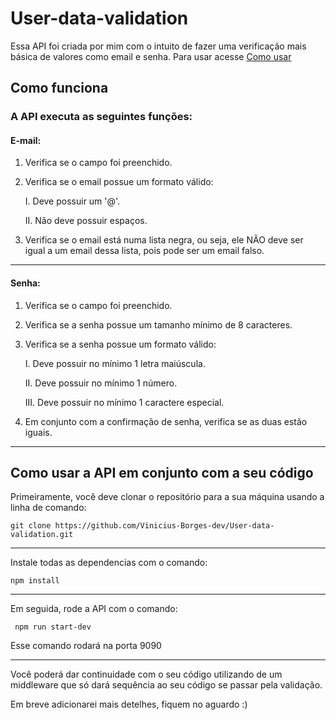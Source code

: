 # User-data-validation
Essa API foi criada por mim com o intuito de fazer uma verificação mais básica de valores como email e senha. Para usar acesse [Como usar](#como-usar-a-api-em-conjunto-com-a-seu-código)


## Como funciona
### A API executa as seguintes funções:

#### E-mail:
1. Verifica se o campo foi preenchido.

2. Verifica se o email possue um formato válido:

    I. Deve possuir um '@'.

    II. Não deve possuir espaços.
    
3. Verifica se o email está numa lista negra, ou seja, ele NÃO deve ser igual a um email dessa lista, pois pode ser um email falso.

-------------------

#### Senha:
1. Verifica se o campo foi preenchido.

2. Verifica se a senha possue um tamanho mínimo de 8 caracteres.

3. Verifica se a senha possue um formato válido:

    I. Deve possuir no mínimo 1 letra maiúscula.

    II. Deve possuir no mínimo 1 número.

    III. Deve possuir no mínimo 1 caractere especial.
    
4. Em conjunto com a confirmação de senha, verifica se as duas estão iguais.
---------------------------------------------------------


## Como usar a API em conjunto com a seu código
Primeiramente, você deve clonar o repositório para a sua máquina usando a linha de comando:
```
git clone https://github.com/Vinicius-Borges-dev/User-data-validation.git
```
---
Instale todas as dependencias com o comando:
```
npm install
```
---
Em seguida, rode a API com o comando:
```
 npm run start-dev
```
Esse comando rodará na porta 9090

---
Você poderá dar continuidade com o seu código utilizando de um middleware que só dará sequência ao seu código se passar pela validação.


Em breve adicionarei mais detelhes, fiquem no aguardo :)


